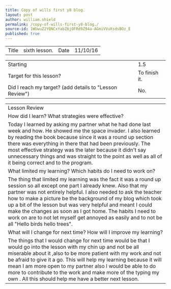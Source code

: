 ```yaml
---
title: Copy of wills first y8 blog.
layout: post
author: william.shield
permalink: /copy-of-wills-first-y8-blog./
source-id: 1WUwuZ2YQNCxYabZ6jOFRd9Z94a-AGmiVVuXsdsBOz_E
published: true
---
```

<table>
  <tr>
    <td>Title</td>
    <td>sixth lesson.</td>
    <td>Date</td>
    <td>11/10/16</td>
  </tr>
</table>


<table>
  <tr>
    <td>Starting </td>
    <td>1.5</td>
  </tr>
  <tr>
    <td>Target for this lesson?</td>
    <td>To finish it.</td>
  </tr>
  <tr>
    <td>Did I reach my target? 
(add details to "Lesson Review")</td>
    <td>No.</td>
  </tr>
</table>


<table>
  <tr>
    <td>Lesson Review</td>
  </tr>
  <tr>
    <td>How did I learn? What strategies were effective? </td>
  </tr>
  <tr>
    <td>Today I learned by asking my partner what he had done last week and how. He showed me the space invader. I also learned by reading the book because since it was a round up section there was everything in there that had been previously. The most effective strategy was the later because it didn't say unnecessary things and was straight to the point as well as all of it being correct and to the program.</td>
  </tr>
  <tr>
    <td>What limited my learning? Which habits do I need to work on? </td>
  </tr>
  <tr>
    <td>The thing that limited my learning was the fact it was a round up session so all except one part I already knew. Also that my partner was not entirely helpful. I also needed to ask the teacher how to make a picture be the background of my blog which took up a bit of the lesson but was very helpful and meant I could make the changes as soon as I got home. The habits I need to work on are to not let myself get annoyed as easily and to not be all "Hello birds hello trees".</td>
  </tr>
  <tr>
    <td>What will I change for next time? How will I improve my learning?</td>
  </tr>
  <tr>
    <td>The things that I would change for next time would be that I would go into the lesson with my chin up and not be all miserable about it ,also to be more patient with my work and not be afraid to give it a go. This will help my learning because it will mean I am more open to my partner also I would be able to do more to contribute to the work and make more of the typing my own . All this should help me have a better next lesson.</td>
  </tr>
</table>



